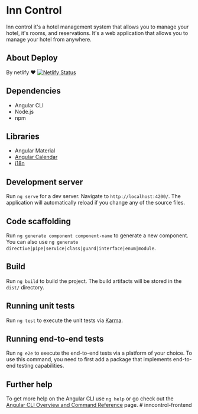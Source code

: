 # Inn Control
Inn control it's a hotel management system that allows you to manage your hotel, it's rooms, and reservations. It's a web application that allows you to manage your hotel from anywhere.

## About Deploy
By netlify :heart: [![Netlify Status](https://api.netlify.com/api/v1/badges/903ce64f-efc8-4e89-9a1f-0ae802a078dd/deploy-status)](https://app.netlify.com/sites/inncontrolapp/deploys)

## Dependencies
- Angular CLI
- Node.js
- npm

## Libraries
- Angular Material
- [Angular Calendar](https://github.com/mattlewis92/angular-calendar#readme)
- [i18n](https://www.npmjs.com/package/@ngx-translate/core)

## Development server

Run `ng serve` for a dev server. Navigate to `http://localhost:4200/`. The application will automatically reload if you change any of the source files.

## Code scaffolding

Run `ng generate component component-name` to generate a new component. You can also use `ng generate directive|pipe|service|class|guard|interface|enum|module`.

## Build

Run `ng build` to build the project. The build artifacts will be stored in the `dist/` directory.

## Running unit tests

Run `ng test` to execute the unit tests via [Karma](https://karma-runner.github.io).

## Running end-to-end tests

Run `ng e2e` to execute the end-to-end tests via a platform of your choice. To use this command, you need to first add a package that implements end-to-end testing capabilities.

## Further help

To get more help on the Angular CLI use `ng help` or go check out the [Angular CLI Overview and Command Reference](https://angular.io/cli) page.
#   i n n c o n t r o l - f r o n t e n d  
 